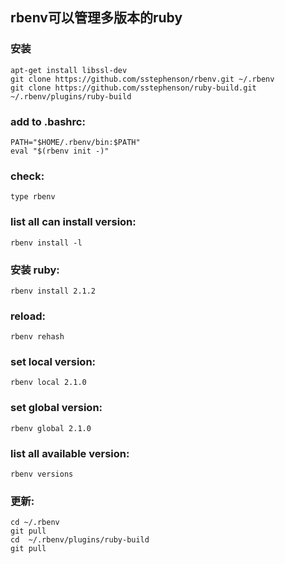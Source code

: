 rbenv可以管理多版本的ruby
--------------------------

### 安装
	apt-get install libssl-dev
	git clone https://github.com/sstephenson/rbenv.git ~/.rbenv
	git clone https://github.com/sstephenson/ruby-build.git ~/.rbenv/plugins/ruby-build

### add to .bashrc:
	PATH="$HOME/.rbenv/bin:$PATH"
	eval "$(rbenv init -)"

### check:
	type rbenv

### list all can install version:
	rbenv install -l

### 安装 ruby:
	rbenv install 2.1.2

### reload:
	rbenv rehash

### set local version:
	rbenv local 2.1.0

### set global version:
	rbenv global 2.1.0

### list all available version:
	rbenv versions

### 更新:
	cd ~/.rbenv 
	git pull
	cd  ~/.rbenv/plugins/ruby-build
	git pull



